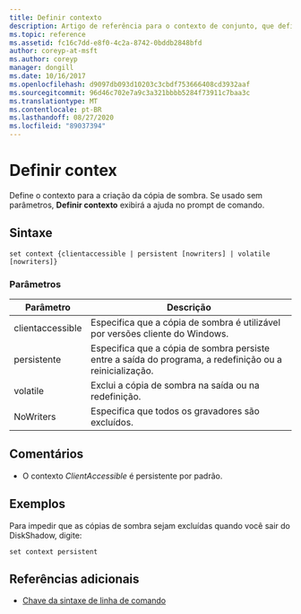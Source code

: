 ```yaml
---
title: Definir contexto
description: Artigo de referência para o contexto de conjunto, que define o contexto para a criação da cópia de sombra.
ms.topic: reference
ms.assetid: fc16c7dd-e8f0-4c2a-8742-0bddb2848bfd
author: coreyp-at-msft
ms.author: coreyp
manager: dongill
ms.date: 10/16/2017
ms.openlocfilehash: d9097db093d10203c3cbdf753666408cd3932aaf
ms.sourcegitcommit: 96d46c702e7a9c3a321bbbb5284f73911c7baa3c
ms.translationtype: MT
ms.contentlocale: pt-BR
ms.lasthandoff: 08/27/2020
ms.locfileid: "89037394"
---
```

# <a name="set-contex"></a>Definir contex

Define o contexto para a criação da cópia de sombra. Se usado sem parâmetros, **Definir contexto** exibirá a ajuda no prompt de comando.



## <a name="syntax"></a>Sintaxe

```
set context {clientaccessible | persistent [nowriters] | volatile [nowriters]}
```

### <a name="parameters"></a>Parâmetros

|Parâmetro|Descrição|
|---------|-----------|
|clientaccessible|Especifica que a cópia de sombra é utilizável por versões cliente do Windows.|
|persistente|Especifica que a cópia de sombra persiste entre a saída do programa, a redefinição ou a reinicialização.|
|volatile|Exclui a cópia de sombra na saída ou na redefinição.|
|NoWriters|Especifica que todos os gravadores são excluídos.|

## <a name="remarks"></a>Comentários

-   O contexto *ClientAccessible* é persistente por padrão.

## <a name="examples"></a>Exemplos

Para impedir que as cópias de sombra sejam excluídas quando você sair do DiskShadow, digite:
```
set context persistent
```

## <a name="additional-references"></a>Referências adicionais

- [Chave da sintaxe de linha de comando](command-line-syntax-key.md)